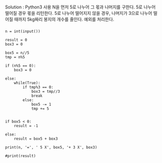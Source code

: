 ###
Solution : Python3 사용
N을 먼저 5로 나누어 그 몫과 나머지를 구한다.
5로 나누어 떨어질 경우 몫을 리턴한다.
5로 나누어 떨어지지 않을 경우, 나머지가 3으로 나누어 떨어질 때까지 5kg짜리 봉지의 개수를 줄인다.
예외를 처리한다.
###
```
n = int(input())

result = 0
box3 = 0

box5 = n//5
tmp = n%5

if (n%5 == 0):
	box3 = 0

else:
	while(True):
		if tmp%3 == 0:
			box3 = tmp//3
			break
		else:
			box5 -= 1
			tmp += 5


if box5 < 0:
	result = -1

else:
	result = box5 + box3

print(n, '=', ' 5 X', box5, '+ 3 X', box3)

#print(result)
```
